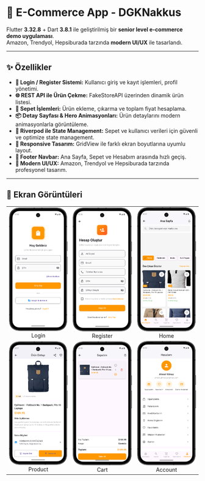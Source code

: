 # 🚀 E-Commerce App - DGKNakkus

Flutter **3.32.8** + Dart **3.8.1** ile geliştirilmiş bir **senior level e-commerce demo uygulaması**.  
Amazon, Trendyol, Hepsiburada tarzında **modern UI/UX** ile tasarlandı.  

---

## ✨ Özellikler

- **🔑 Login / Register Sistemi:** Kullanıcı giriş ve kayıt işlemleri, profil yönetimi.  
- **🌐 REST API ile Ürün Çekme:** FakeStoreAPI üzerinden dinamik ürün listesi.  
- **🛒 Sepet İşlemleri:** Ürün ekleme, çıkarma ve toplam fiyat hesaplama.  
- **📦 Detay Sayfası & Hero Animasyonları:** Ürün detaylarını modern animasyonlarla görüntüleme.  
- **🧩 Riverpod ile State Management:** Sepet ve kullanıcı verileri için güvenli ve optimize state management.  
- **📱 Responsive Tasarım:** GridView ile farklı ekran boyutlarına uyumlu layout.  
- **📌 Footer Navbar:** Ana Sayfa, Sepet ve Hesabım arasında hızlı geçiş.  
- **🎨 Modern UI/UX:** Amazon, Trendyol ve Hepsiburada tarzında profesyonel tasarım.

---

## 📸 Ekran Görüntüleri

<table>
  <tr>
    <td align="center">
      <img src="ecommerceapp_dgknakkus/assets/screenshoots/login.png" width="200px" />
      <br>Login
    </td>
    <td align="center">
      <img src="ecommerceapp_dgknakkus/assets/screenshoots/register.png" width="200px" />
      <br>Register
    </td>
    <td align="center">
      <img src="ecommerceapp_dgknakkus/assets/screenshoots/home.png" width="200px" />
      <br>Home
    </td>
  </tr>
  <tr>
    <td align="center">
      <img src="ecommerceapp_dgknakkus/assets/screenshoots/productpage.png" width="200px" />
      <br>Product
    </td>
    <td align="center">
      <img src="ecommerceapp_dgknakkus/assets/screenshoots/cart.png" width="200px" />
      <br>Cart
    </td>
    <td align="center">
      <img src="ecommerceapp_dgknakkus/assets/screenshoots/account.png" width="200px" />
      <br>Account
    </td>
  </tr>
</table>

